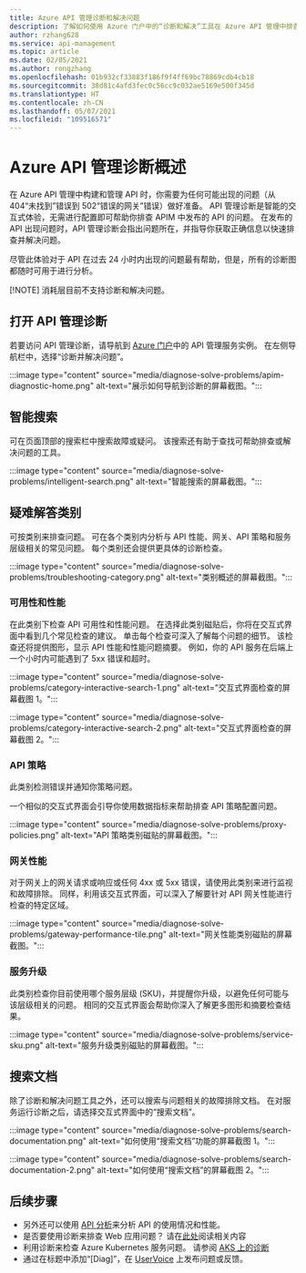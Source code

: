 ```yaml
---
title: Azure API 管理诊断和解决问题
description: 了解如何使用 Azure 门户中的“诊断和解决”工具在 Azure API 管理中排查 API 的问题。
author: rzhang628
ms.service: api-management
ms.topic: article
ms.date: 02/05/2021
ms.author: rongzhang
ms.openlocfilehash: 01b932cf33883f186f9f4ff69bc78869cdb4cb18
ms.sourcegitcommit: 38d81c4afd3fec0c56cc9c032ae5169e500f345d
ms.translationtype: HT
ms.contentlocale: zh-CN
ms.lasthandoff: 05/07/2021
ms.locfileid: "109516571"
---
```

# <a name="azure-api-management-diagnostics-overview"></a>Azure API 管理诊断概述

在 Azure API 管理中构建和管理 API 时，你需要为任何可能出现的问题（从 404“未找到”错误到 502“错误的网关”错误）做好准备。 API 管理诊断是智能的交互式体验，无需进行配置即可帮助你排查 APIM 中发布的 API 的问题。 在发布的 API 出现问题时，API 管理诊断会指出问题所在，并指导你获取正确信息以快速排查并解决问题。

尽管此体验对于 API 在过去 24 小时内出现的问题最有帮助，但是，所有的诊断图都随时可用于进行分析。

[!NOTE] 消耗层目前不支持诊断和解决问题。

## <a name="open-api-management-diagnostics"></a>打开 API 管理诊断

若要访问 API 管理诊断，请导航到 [Azure 门户](https://portal.azure.com)中的 API 管理服务实例。 在左侧导航栏中，选择“诊断并解决问题”。

:::image type="content" source="media/diagnose-solve-problems/apim-diagnostic-home.png" alt-text="展示如何导航到诊断的屏幕截图。":::



## <a name="intelligent-search"></a>智能搜索

可在页面顶部的搜索栏中搜索故障或疑问。 该搜索还有助于查找可帮助排查或解决问题的工具。 

:::image type="content" source="media/diagnose-solve-problems/intelligent-search.png" alt-text="智能搜索的屏幕截图。":::


## <a name="troubleshooting-categories"></a>疑难解答类别

可按类别来排查问题。 可在各个类别内分析与 API 性能、网关、API 策略和服务层级相关的常见问题。 每个类别还会提供更具体的诊断检查。 

:::image type="content" source="media/diagnose-solve-problems/troubleshooting-category.png" alt-text="类别概述的屏幕截图。":::


### <a name="availability-and-performance"></a>可用性和性能

在此类别下检查 API 可用性和性能问题。 在选择此类别磁贴后，你将在交互式界面中看到几个常见检查的建议。 单击每个检查可深入了解每个问题的细节。 该检查还将提供图形，显示 API 性能和性能问题摘要。 例如，你的 API 服务在后端上一个小时内可能遇到了 5xx 错误和超时。 

:::image type="content" source="media/diagnose-solve-problems/category-interactive-search-1.png" alt-text="交互式界面检查的屏幕截图 1。":::



:::image type="content" source="media/diagnose-solve-problems/category-interactive-search-2.png" alt-text="交互式界面检查的屏幕截图 2。":::

### <a name="api-policies"></a>API 策略

此类别检测错误并通知你策略问题。 

一个相似的交互式界面会引导你使用数据指标来帮助排查 API 策略配置问题。

:::image type="content" source="media/diagnose-solve-problems/proxy-policies.png" alt-text="API 策略类别磁贴的屏幕截图。":::

### <a name="gateway-performance"></a>网关性能 

对于网关上的网关请求或响应或任何 4xx 或 5xx 错误，请使用此类别来进行监视和故障排除。 同样，利用该交互式界面，可以深入了解要针对 API 网关性能进行检查的特定区域。 

:::image type="content" source="media/diagnose-solve-problems/gateway-performance-tile.png" alt-text="网关性能类别磁贴的屏幕截图。":::

### <a name="service-upgrade"></a>服务升级

此类别检查你目前使用哪个服务层级 (SKU)，并提醒你升级，以避免任何可能与该层级相关的问题。 相同的交互式界面会帮助你深入了解更多图形和摘要检查结果。 

:::image type="content" source="media/diagnose-solve-problems/service-sku.png" alt-text="服务升级类别磁贴的屏幕截图。":::

## <a name="search-documentation"></a>搜索文档

除了诊断和解决问题工具之外，还可以搜索与问题相关的故障排除文档。 在对服务运行诊断之后，请选择交互式界面中的“搜索文档”。 

 :::image type="content" source="media/diagnose-solve-problems/search-documentation.png" alt-text="如何使用“搜索文档”功能的屏幕截图 1。":::


 :::image type="content" source="media/diagnose-solve-problems/search-documentation-2.png" alt-text="如何使用“搜索文档”的屏幕截图 2。":::


## <a name="next-steps"></a>后续步骤

* 另外还可以使用 [API 分析](howto-use-analytics.md)来分析 API 的使用情况和性能。 
* 是否要使用诊断来排查 Web 应用问题？ 请在[此处](../app-service/overview-diagnostics.md)阅读相关内容
* 利用诊断来检查 Azure Kubernetes 服务问题。 请参阅 [AKS 上的诊断](../aks/concepts-diagnostics.md)
* 通过在标题中添加“[Diag]”，在 [UserVoice](https://feedback.azure.com/forums/248703-api-management) 上发布问题或反馈。
